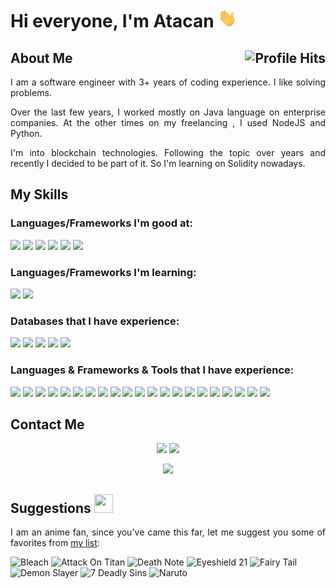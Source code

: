 <h1>Hi everyone, I'm Atacan <img  src="https://raw.githubusercontent.com/ABSphreak/ABSphreak/master/gifs/Hi.gif"  width="30px" height="30px"></h1>
<h2>About Me <img align="right" alt="Profile Hits" src="https://komarev.com/ghpvc/?username=Spartans3&style=flat-square"></h2>

<p align="justify">I am a software engineer with 3+ years of coding experience. I like solving problems.</p>

<p align="justify">Over the last few years, I worked mostly on Java language on enterprise companies. At the other times on my freelancing , I used NodeJS and Python. </p>

<p align="justify">I'm into blockchain technologies. Following the topic over years and recently I decided to be part of it. So I'm learning on Solidity nowadays.</p>


## My Skills
<!---
<div>
  <div style="width: 40%; float:left">
     <p href="https://github.com/Spartans3">
    <img src="https://github-readme-stats.vercel.app/api/top-langs/?username=Spartans3&hide=arduino,html,tex&title_color=ffffff&text_color=c9cacc&icon_color=2bbc8a&bg_color=1d1f21&langs_count=5">
    </p>
  </div>

  <div style="width: 60%; float:right">
     <p  href="https://github.com/Spartans3"><img height="137 px" src="https://github-readme-stats.vercel.app/api?username=Spartans3&hide_border=false&hide_title=true&show_icons=true&include_all_commits=true&count_private=true&line_height=21&theme=dark">
    </p>
  </div>
</div>
--->


### Languages/Frameworks I'm good at:
<p align="left">
  <img src ="https://img.shields.io/badge/Java-ED8B00?style=for-the-badge&logo=java&logoColor=white"/>
  <img src ="https://img.shields.io/badge/Node.js-43853D?style=for-the-badge&logo=node.js&logoColor=white"/>
  <img src ="https://img.shields.io/badge/Python-3776AB?style=for-the-badge&logo=python&logoColor=white"/>
  <img src ="https://img.shields.io/badge/Spring-6DB33F?style=for-the-badge&logo=spring&logoColor=white"/>
  <img src ="https://img.shields.io/badge/Hibernate-bbaf7b?style=for-the-badge"/>
  <img src ="https://img.shields.io/badge/PLSQL-ff6700?style=for-the-badge"/>
</p>  


### Languages/Frameworks I'm learning:
<p align="left">
  <img src ="https://img.shields.io/badge/Solidity-5c666c?style=for-the-badge"/>
  <img src ="https://img.shields.io/badge/React-20232A?style=for-the-badge&logo=react&logoColor=61DAFB"/>
</p>


  
### Databases that I have experience:
<p align="left">
  <img src ="https://img.shields.io/badge/Oracle-ff6700?style=for-the-badge"/>
  <img src ="https://img.shields.io/badge/MongoDB-4EA94B?style=for-the-badge&logo=mongodb&logoColor=white"/>
  <img src ="https://img.shields.io/badge/PostgreSQL-316192?style=for-the-badge&logo=postgresql&logoColor=white"/>
  <img src ="https://img.shields.io/badge/IBM_DB2-ebebeb?style=for-the-badge"/>
  <img src ="https://img.shields.io/badge/Google_Bigquery-b5c99a?style=for-the-badge"/>
</p>
  
### Languages & Frameworks & Tools that I have experience:
<p align="left">
  <img src ="https://img.shields.io/badge/Slack_API-f72c25?style=for-the-badge"/>
  <img src ="https://img.shields.io/badge/Maven-3A6EA5?style=for-the-badge"/>
  <img src ="https://img.shields.io/badge/NPM-cdb4db?style=for-the-badge"/>
  <img src ="https://img.shields.io/badge/JSF-004e98?style=for-the-badge"/>
  <img src ="https://img.shields.io/badge/Git-a9e5bb?style=for-the-badge"/>
  <img src ="https://img.shields.io/badge/Mercurial_SCM-fcf6b1?style=for-the-badge"/>
  <img src ="https://img.shields.io/badge/Jasper_Reports-F7B32B?style=for-the-badge"/>
  <img src ="https://img.shields.io/badge/Docker-a8dadc?style=for-the-badge"/>
  <img src ="https://img.shields.io/badge/Dynatrace-fff8e8?style=for-the-badge"/>
  <img src ="https://img.shields.io/badge/UC4-2d1e2f?style=for-the-badge"/>
  <img src ="https://img.shields.io/badge/Sonar-fcd581?style=for-the-badge"/>
  <img src ="https://img.shields.io/badge/JIRA-d52941?style=for-the-badge"/>
  <img src ="https://img.shields.io/badge/SOAP-990d35?style=for-the-badge"/>
  <img src ="https://img.shields.io/badge/JUnit-ffb2e6?style=for-the-badge"/>
  <img src ="https://img.shields.io/badge/Java_Swing-d972ff?style=for-the-badge"/>
  <img src ="https://img.shields.io/badge/Tomcat-8447FF?style=for-the-badge"/>
  <img src ="https://img.shields.io/badge/DBeaver-594A59?style=for-the-badge"/>
  <img src ="https://img.shields.io/badge/PL/SQL_Developer-838586?style=for-the-badge"/>
  <img src ="https://img.shields.io/badge/HTML-ee9b00?style=for-the-badge"/>
  <img src ="https://img.shields.io/badge/CSS-ca6702?style=for-the-badge"/>
  <img src ="https://img.shields.io/badge/Adobe_Photoshop-8cffda?style=for-the-badge"/>
</p>

## Contact Me
<p align="center">
  <a href="https://twitter.com/AtacanOkay" target="_blank"><img src="https://img.shields.io/badge/AtacanOkay%20-%231DA1F2.svg?&style=for-the-badge&logo=Twitter&logoColor=white"/></a> 
  <a href="https://www.linkedin.com/in/atacanokay/" target="_blank"><img src="https://img.shields.io/badge/AtacanOkay-0077B5?style=for-the-badge&logo=linkedin&logoColor=white"/></a>
</p>
<p align="center">
  <a href="https://www.upwork.com/freelancers/~01163e4705b6396840" target="_blank"><img src="https://img.shields.io/badge/upwork-15a800?style=for-the-badge"/>
  </a>
</p>


<h2 align="left">Suggestions 
<img  src="https://media4.giphy.com/media/W3MyhCrgfBlXDV349M/giphy.gif?cid=ecf05e47hrnfs3ogpzq08or6wg79gwu6o0ngloc0n7tjqjf4&rid=giphy.gif&ct=s"  width="30px" height="30px">
</h2>
<p align="justify">I am an anime fan, since you've came this far, let me suggest you some of favorites from <a href="https://myanimelist.net/animelist/spartans3" target="_blank" rel="noopener noreferrer">my list</a>:
</p>
<p align="left">
  <img href="https://myanimelist.net/anime/269/Bleach" title="Bleach" src = "https://cdn.myanimelist.net/r/96x136/images/anime/3/40451.webp?s=ee21135c15af7da00192c3d5b6e8286f"/>
  <img href="" title="Attack On Titan" src = "https://cdn.myanimelist.net/r/96x136/images/anime/1948/120625.webp?s=fab0a2230b25c398ae7e8769ca9230b7"/>
  <img href="" title="Death Note" src = "https://cdn.myanimelist.net/r/96x136/images/anime/9/9453.webp?s=786dfb74ff7cd8b85a16d9b00093bb4b"/>
  <img href="" title="Eyeshield 21" src = "https://cdn.myanimelist.net/r/96x136/images/anime/12/66961.webp?s=d5cb9a9320a6a884ad5dbde8ee6e305c"/>
  <img href="" title="Fairy Tail" src = "https://cdn.myanimelist.net/r/96x136/images/anime/3/60551.webp?s=80db08058e6694196223b5e19450f648"/>
  <img href="" title="Demon Slayer" src = "https://cdn.myanimelist.net/r/96x136/images/anime/1286/99889.webp?s=80563bc75983779bc1656cc40da08324"/>
  <img href="" title="7 Deadly Sins" src = "https://cdn.myanimelist.net/r/96x136/images/anime/8/65409.webp?s=dd8284178df39f0bb5627b6ea2aa2f03"/>
  <img href="" title="Naruto" src = "https://cdn.myanimelist.net/r/96x136/images/anime/5/17407.webp?s=7bc9184c40a4852a423f61263d5b1c86"/>
</p>



